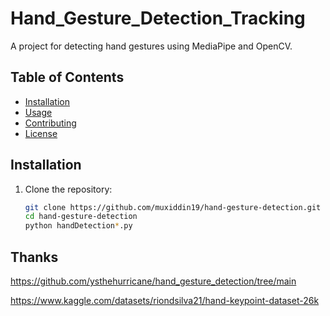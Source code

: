 # Hand_Gesture_Detection_Tracking
A project for detecting hand gestures using MediaPipe and OpenCV.

## Table of Contents
- [Installation](#installation)
- [Usage](#usage)
- [Contributing](#contributing)
- [License](#license)

## Installation

1. Clone the repository:
   ```sh
   git clone https://github.com/muxiddin19/hand-gesture-detection.git
   cd hand-gesture-detection
   python handDetection*.py
   ```
## Thanks
   https://github.com/ysthehurricane/hand_gesture_detection/tree/main
   
   https://www.kaggle.com/datasets/riondsilva21/hand-keypoint-dataset-26k
